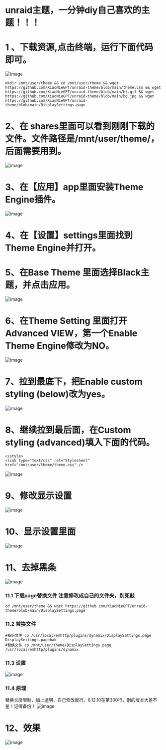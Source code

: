 # unraid主题，一分钟diy自己喜欢的主题！！！

# 1 、下载资源,点击终端，运行下面代码即可。
![image](https://github.com/XiaoNieGPT/unraid-theme/assets/22927944/0a5224a5-f3fe-4ba5-977b-acb1ef767628)

```
mkdir /mnt/user/theme && cd /mnt/user/theme && wget https://github.com/XiaoNieGPT/unraid-theme/blob/main/theme.css && wget https://github.com/XiaoNieGPT/unraid-theme/blob/main/ht.gif && wget https://github.com/XiaoNieGPT/unraid-theme/blob/main/bg.jpg && wget https://github.com/XiaoNieGPT/unraid-theme/blob/main/DisplaySettings.page 
```
# 2、在 shares里面可以看到刚刚下载的文件。文件路径是/mnt/user/theme/，后面需要用到。
![image](https://github.com/XiaoNieGPT/unraid-theme/assets/22927944/c3077720-b096-4e2d-9be4-24830ad0206a)
# 3、在【应用】app里面安装Theme Engine插件。
![image](https://github.com/XiaoNieGPT/unraid-theme/assets/22927944/9cbd266c-14bb-423e-9cf6-6cc6a1d031f1)
# 4、在【设置】settings里面找到Theme Engine并打开。
# 5、在Base Theme 里面选择Black主题，并点击应用。
![image](https://github.com/XiaoNieGPT/unraid-theme/assets/22927944/41142b78-1c0a-415a-bcb6-6143c42ffb3c)
# 6、在Theme Setting 里面打开Advanced VIEW，第一个Enable Theme Engine修改为NO。
![image](https://github.com/XiaoNieGPT/unraid-theme/assets/22927944/37ea54ba-b8d6-4438-bda8-c7284b1f0a9d)
# 7、拉到最底下，把Enable custom styling (below)改为yes。
![image](https://github.com/XiaoNieGPT/unraid-theme/assets/22927944/e8f31b42-20aa-4027-8aca-140a53495091)
# 8、继续拉到最后面，在Custom styling (advanced)填入下面的代码。
```
</style>
<link type="text/css" rel="Stylesheet" href="/mnt/user/theme/theme.css" />
```
![image](https://github.com/XiaoNieGPT/unraid-theme/assets/22927944/aab7daa2-22a3-426f-9fa6-66a8f2385335)
# 9、修改显示设置
![image](https://github.com/XiaoNieGPT/unraid-theme/assets/22927944/93851b38-6f73-4936-b9f0-a514d852b583)
# 10、显示设置里面
![image](https://github.com/XiaoNieGPT/unraid-theme/assets/22927944/a9f348f2-8746-4f84-8c1c-51acc5500514)
# 11、去掉黑条
![image](https://github.com/XiaoNieGPT/unraid-theme/assets/22927944/605f792c-87d9-4b81-8aa0-d21d6ca070b0)

### 11.1 下载page替换文件 注意修改成自己的文件夹，别死敲
```
cd /mnt/user/theme && wget https://github.com/XiaoNieGPT/unraid-theme/blob/main/DisplaySettings.page
```
### 11.2 替换文件
```
#备份文件 cp /usr/local/emhttp/plugins/dynamix/DisplaySettings.page DisplaySettings.pagebak
#替换文件 cp /mnt/user/theme/DisplaySettings.page /usr/local/emhttp/plugins/dynamix
```
### 11.3 设置 
![image](https://github.com/XiaoNieGPT/unraid-theme/assets/22927944/ef662306-a3af-4667-9b55-9cf5a17c8fb3)
### 11.4 原理
替换长度限制，加上透明，自己修改就行。6.12.10在第300行，别的版本大差不差！记得备份！
![image](https://github.com/XiaoNieGPT/unraid-theme/assets/22927944/caeee42b-93d7-4f65-b469-cc9883cd087f)

# 12、效果 
![image](https://github.com/XiaoNieGPT/unraid-theme/assets/22927944/d9b7642c-9169-4a6a-b7da-d40f508b0d8e)


